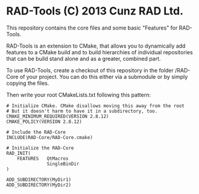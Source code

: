RAD-Tools                                                (C) 2013 Cunz RAD Ltd.
===============================================================================

This repository contains the core files and some basic "Features" for RAD-Tools.

RAD-Tools is an extension to CMake, that allows you to dynamically add features
to a CMake build and to build hierarchies of individual repositories that can
be build stand alone and as a greater, combined part.

To use RAD-Tools, create a checkout of this repository in the folder /RAD-Core
of your project. You can do this either via a submodule or by simply copying the
files.

Then write your root CMakeLists.txt following this pattern:

    # Initialize CMake. CMake disallows moving this away from the root
    # But it doesn't harm to have it in a subdirectory, too.
    CMAKE_MINIMUM_REQUIRED(VERSION 2.8.12)
    CMAKE_POLICY(VERSION 2.8.12)

    # Include the RAD-Core
    INCLUDE(RAD-Core/RAD-Core.cmake)

    # Initialize the RAD-Core
    RAD_INIT(
        FEATURES   QtMacros
                   SingleBinDir
    )

    ADD_SUBDIRECTORY(MyDir1)
    ADD_SUBDIRECTORY(MyDir2)


